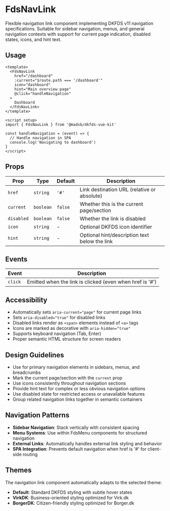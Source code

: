 # FdsNavLink

Flexible navigation link component implementing DKFDS v11 navigation specifications. Suitable for sidebar navigation, menus, and general navigation contexts with support for current page indication, disabled states, icons, and hint text.

## Usage

```vue
<template>
  <FdsNavLink
    href="/dashboard"
    :current="$route.path === '/dashboard'"
    icon="dashboard"
    hint="Main overview page"
    @click="handleNavigation"
  >
    Dashboard
  </FdsNavLink>
</template>

<script setup>
import { FdsNavLink } from '@madsb/dkfds-vue-kit'

const handleNavigation = (event) => {
  // Handle navigation in SPA
  console.log('Navigating to dashboard')
}
</script>
```

## Props

| Prop       | Type      | Default | Description                                   |
| ---------- | --------- | ------- | --------------------------------------------- |
| `href`     | `string`  | `'#'`   | Link destination URL (relative or absolute)   |
| `current`  | `boolean` | `false` | Whether this is the current page/section      |
| `disabled` | `boolean` | `false` | Whether the link is disabled                  |
| `icon`     | `string`  | -       | Optional DKFDS icon identifier                |
| `hint`     | `string`  | -       | Optional hint/description text below the link |

## Events

| Event   | Description                                              |
| ------- | -------------------------------------------------------- |
| `click` | Emitted when the link is clicked (even when href is '#') |

## Accessibility

- Automatically sets `aria-current="page"` for current page links
- Sets `aria-disabled="true"` for disabled links
- Disabled links render as `<span>` elements instead of `<a>` tags
- Icons are marked as decorative with `aria-hidden="true"`
- Supports keyboard navigation (Tab, Enter)
- Proper semantic HTML structure for screen readers

## Design Guidelines

- Use for primary navigation elements in sidebars, menus, and breadcrumbs
- Mark the current page/section with the `current` prop
- Use icons consistently throughout navigation sections
- Provide hint text for complex or less obvious navigation options
- Use disabled state for restricted access or unavailable features
- Group related navigation links together in semantic containers

## Navigation Patterns

- **Sidebar Navigation**: Stack vertically with consistent spacing
- **Menu Systems**: Use within FdsMenu components for structured navigation
- **External Links**: Automatically handles external link styling and behavior
- **SPA Integration**: Prevents default navigation when href is '#' for client-side routing

## Themes

The navigation link component automatically adapts to the selected theme:

- **Default**: Standard DKFDS styling with subtle hover states
- **VirkDK**: Business-oriented styling optimized for Virk.dk
- **BorgerDK**: Citizen-friendly styling optimized for Borger.dk
